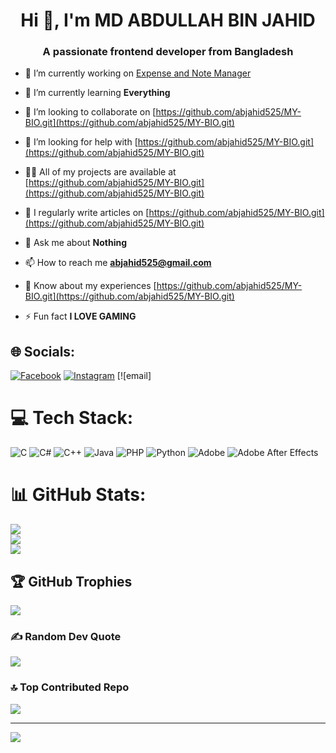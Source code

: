 <h1 align="center">Hi 👋, I'm MD ABDULLAH BIN JAHID</h1>
<h3 align="center">A passionate frontend developer from Bangladesh</h3>

- 🔭 I’m currently working on [Expense and Note Manager](https://github.com/abjahid525/MY-BIO.git)

- 🌱 I’m currently learning **Everything**

- 👯 I’m looking to collaborate on [https://github.com/abjahid525/MY-BIO.git](https://github.com/abjahid525/MY-BIO.git)

- 🤝 I’m looking for help with [https://github.com/abjahid525/MY-BIO.git](https://github.com/abjahid525/MY-BIO.git)

- 👨‍💻 All of my projects are available at [https://github.com/abjahid525/MY-BIO.git](https://github.com/abjahid525/MY-BIO.git)

- 📝 I regularly write articles on [https://github.com/abjahid525/MY-BIO.git](https://github.com/abjahid525/MY-BIO.git)

- 💬 Ask me about **Nothing**

- 📫 How to reach me **abjahid525@gmail.com**

- 📄 Know about my experiences [https://github.com/abjahid525/MY-BIO.git](https://github.com/abjahid525/MY-BIO.git)

- ⚡ Fun fact **I LOVE GAMING**
## 🌐 Socials:
[![Facebook](https://img.shields.io/badge/Facebook-%231877F2.svg?logo=Facebook&logoColor=white)](https://facebook.com/a.b.jahid.2024) [![Instagram](https://img.shields.io/badge/Instagram-%23E4405F.svg?logo=Instagram&logoColor=white)](https://instagram.com/a_b_j_a_h_i_d) [![email]

# 💻 Tech Stack:
![C](https://img.shields.io/badge/c-%2300599C.svg?style=for-the-badge&logo=c&logoColor=white) ![C#](https://img.shields.io/badge/c%23-%23239120.svg?style=for-the-badge&logo=csharp&logoColor=white) ![C++](https://img.shields.io/badge/c++-%2300599C.svg?style=for-the-badge&logo=c%2B%2B&logoColor=white) ![Java](https://img.shields.io/badge/java-%23ED8B00.svg?style=for-the-badge&logo=openjdk&logoColor=white) ![PHP](https://img.shields.io/badge/php-%23777BB4.svg?style=for-the-badge&logo=php&logoColor=white) ![Python](https://img.shields.io/badge/python-3670A0?style=for-the-badge&logo=python&logoColor=ffdd54) ![Adobe](https://img.shields.io/badge/adobe-%23FF0000.svg?style=for-the-badge&logo=adobe&logoColor=white) ![Adobe After Effects](https://img.shields.io/badge/Adobe%20After%20Effects-9999FF.svg?style=for-the-badge&logo=Adobe%20After%20Effects&logoColor=white)
# 📊 GitHub Stats:
![](https://github-readme-stats.vercel.app/api?username=abjahid525&theme=dark&hide_border=false&include_all_commits=true&count_private=false)<br/>
![](https://nirzak-streak-stats.vercel.app/?user=abjahid525&theme=dark&hide_border=false)<br/>
![](https://github-readme-stats.vercel.app/api/top-langs/?username=abjahid525&theme=dark&hide_border=false&include_all_commits=true&count_private=false&layout=compact)

## 🏆 GitHub Trophies
![](https://github-profile-trophy.vercel.app/?username=abjahid525&theme=radical&no-frame=false&no-bg=true&margin-w=4)

### ✍️ Random Dev Quote
![](https://quotes-github-readme.vercel.app/api?type=horizontal&theme=radical)

### 🔝 Top Contributed Repo
![](https://github-contributor-stats.vercel.app/api?username=abjahid525&limit=5&theme=dark&combine_all_yearly_contributions=true)

---
[![](https://visitcount.itsvg.in/api?id=abjahid525&icon=0&color=0)](https://visitcount.itsvg.in)

<!-- Proudly created with GPRM ( https://gprm.itsvg.in ) -->
